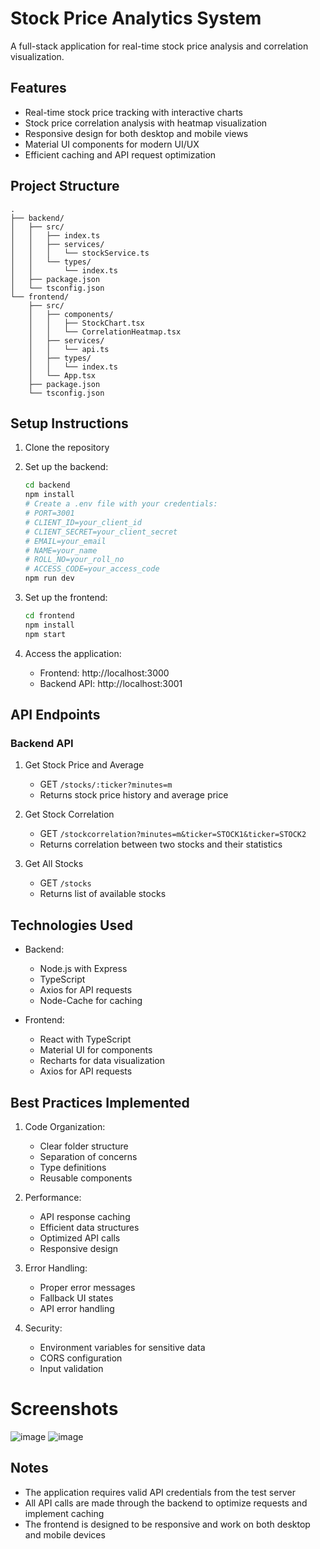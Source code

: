 # Stock Price Analytics System

A full-stack application for real-time stock price analysis and correlation visualization.

## Features

- Real-time stock price tracking with interactive charts
- Stock price correlation analysis with heatmap visualization
- Responsive design for both desktop and mobile views
- Material UI components for modern UI/UX
- Efficient caching and API request optimization

## Project Structure

```
.
├── backend/
│   ├── src/
│   │   ├── index.ts
│   │   ├── services/
│   │   │   └── stockService.ts
│   │   └── types/
│   │       └── index.ts
│   ├── package.json
│   └── tsconfig.json
└── frontend/
    ├── src/
    │   ├── components/
    │   │   ├── StockChart.tsx
    │   │   └── CorrelationHeatmap.tsx
    │   ├── services/
    │   │   └── api.ts
    │   ├── types/
    │   │   └── index.ts
    │   └── App.tsx
    ├── package.json
    └── tsconfig.json
```

## Setup Instructions

1. Clone the repository
2. Set up the backend:

   ```bash
   cd backend
   npm install
   # Create a .env file with your credentials:
   # PORT=3001
   # CLIENT_ID=your_client_id
   # CLIENT_SECRET=your_client_secret
   # EMAIL=your_email
   # NAME=your_name
   # ROLL_NO=your_roll_no
   # ACCESS_CODE=your_access_code
   npm run dev
   ```

3. Set up the frontend:

   ```bash
   cd frontend
   npm install
   npm start
   ```

4. Access the application:
   - Frontend: http://localhost:3000
   - Backend API: http://localhost:3001

## API Endpoints

### Backend API

1. Get Stock Price and Average

   - GET `/stocks/:ticker?minutes=m`
   - Returns stock price history and average price

2. Get Stock Correlation

   - GET `/stockcorrelation?minutes=m&ticker=STOCK1&ticker=STOCK2`
   - Returns correlation between two stocks and their statistics

3. Get All Stocks
   - GET `/stocks`
   - Returns list of available stocks

## Technologies Used

- Backend:

  - Node.js with Express
  - TypeScript
  - Axios for API requests
  - Node-Cache for caching

- Frontend:
  - React with TypeScript
  - Material UI for components
  - Recharts for data visualization
  - Axios for API requests

## Best Practices Implemented

1. Code Organization:

   - Clear folder structure
   - Separation of concerns
   - Type definitions
   - Reusable components

2. Performance:

   - API response caching
   - Efficient data structures
   - Optimized API calls
   - Responsive design

3. Error Handling:

   - Proper error messages
   - Fallback UI states
   - API error handling

4. Security:
   - Environment variables for sensitive data
   - CORS configuration
   - Input validation
  
# Screenshots

![image](https://github.com/user-attachments/assets/6cc3044d-4ae6-4709-8ed7-852831177e1d)
![image](https://github.com/user-attachments/assets/291d7e7c-87df-49bd-8dc7-547f720fa7d8)


## Notes

- The application requires valid API credentials from the test server
- All API calls are made through the backend to optimize requests and implement caching
- The frontend is designed to be responsive and work on both desktop and mobile devices

